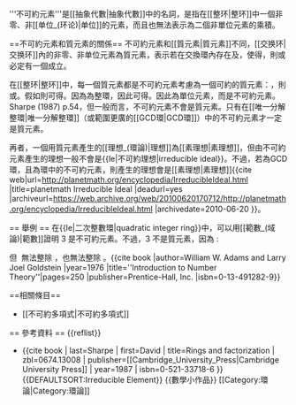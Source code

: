 '''不可約元素'''是[[抽象代數|抽象代數]]中的名詞，是指在[[整环|整环]]中一個非零、非[[单位_(环论)|单位]]的元素，而且也無法表示為二個非單位元素的乘積。

==不可約元素和質元素的關係==
不可約元素和[[質元素|質元素]]不同，[[交换环|交换环]]<math>R</math>內的非零、非单位元素<math>a</math>為質元素，表示若在交換環<math>R</math>內存在<math>b</math>及<math>c</math>，使得<math>a | bc</math>，則<math>a|b</math>或<math>a|c</math>必定有一個成立。

在[[整环|整环]]中，每一個質元素都是不可約元素<ref>考慮<math>p</math>為一個可約的質元素：<math>p=ab.</math>，則<math>p | ab \Rightarrow p | a</math>或<math>p | b</math>。假如<math>p | a \Rightarrow a = pc,</math>則可得<math>p=ab=pcb \Rightarrow p(1-cb)=0.</math>。因為<math>R</math>為整環，因此可得<math>cb=1.</math>。因此<math>b</math>為單位元素，而<math>p</math>是不可約元素。</ref><ref name=Sha54>Sharpe (1987) p.54</ref>，但一般而言，不可約元素不會是質元素。只有在[[唯一分解整環|唯一分解整環]]（或範圍更廣的[[GCD環|GCD環]]）中的不可約元素才一定是質元素。

再者，一個用質元素產生的[[理想_(環論)|理想]]為[[素理想|素理想]]，但由不可約元素產生的理想一般不會是{{le|不可約理想|irreducible ideal}}。不過，若<math>D</math>為GCD環，且<math>x</math>為<math>D</math>環中的不可約元素，則產生的理想會是[[素理想|素理想]]<ref>{{cite web|url=http://planetmath.org/encyclopedia/IrreducibleIdeal.html |title=planetmath Irreducible Ideal |deadurl=yes |archiveurl=https://web.archive.org/web/20100620170712/http://planetmath.org/encyclopedia/IrreducibleIdeal.html |archivedate=2010-06-20 }}</ref>。

== 舉例 ==
在{{le|二次整數環|quadratic integer ring}}<math>\mathbf{Z}[\sqrt{-5}]</math>中，可以用[[範數_(域論)|範數]]證明 3 是不可約元素。不過，3 不是質元素，因為 
:<math>3 \mid \left(2 + \sqrt{-5}\right)\left(2 - \sqrt{-5}\right)=9,</math> 

但 <math>3</math> 無法整除 <math>2 + \sqrt{-5}</math>，也無法整除 <math>2 - \sqrt{-5}</math>。<ref>{{cite book |author=William W. Adams and Larry Joel Goldstein |year=1976 |title=''Introduction to Number Theory''|pages=250 |publisher=Prentice-Hall, Inc. |isbn=0-13-491282-9}}</ref>

==相關條目==
* [[不可約多項式|不可約多項式]]

== 參考資料 ==
{{reflist}}
* {{cite book | last=Sharpe | first=David | title=Rings and factorization | zbl=0674.13008 | publisher=[[Cambridge_University_Press|Cambridge University Press]] | year=1987 | isbn=0-521-33718-6 }}
{{DEFAULTSORT:Irreducible Element}}
{{數學小作品}}
[[Category:環論|Category:環論]]